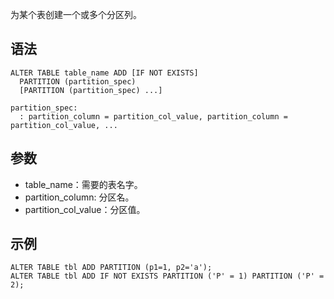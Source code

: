 为某个表创建一个或多个分区列。
## 语法
```
ALTER TABLE table_name ADD [IF NOT EXISTS]
  PARTITION (partition_spec)
  [PARTITION (partition_spec) ...]

partition_spec:
  : partition_column = partition_col_value, partition_column = partition_col_value, ...
```
## 参数
- table_name：需要的表名字。
- partition_column: 分区名。
- partition_col_value：分区值。

## 示例
```
ALTER TABLE tbl ADD PARTITION (p1=1, p2='a');
ALTER TABLE tbl ADD IF NOT EXISTS PARTITION ('P' = 1) PARTITION ('P' = 2);
```
